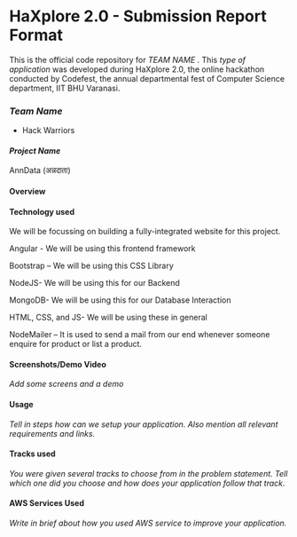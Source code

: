 # HaXplore 2.0 - Submission Report Format

This is the official code repository for _TEAM NAME_ . This _type of application_ was developed during HaXplore 2.0, 
the online hackathon conducted by Codefest, the annual departmental fest of Computer Science department, IIT BHU Varanasi.

### _Team Name_

* Hack Warriors


#### _Project Name_
AnnData (अन्नदाता)

#### Overview



#### Technology used

We will be focussing on building a fully-integrated website for this project.

Angular - We will be using this frontend framework​

Bootstrap – We will be using this CSS Library​

NodeJS- We will be using this for our Backend​

MongoDB- We will be using this for our Database Interaction​

HTML, CSS, and JS- We will be using these in general​

NodeMailer – It is used to send a mail from our end whenever someone enquire for  product or list a product.​

#### Screenshots/Demo Video

_Add some screens and a demo_

#### Usage

_Tell in steps how can we setup your application. Also mention all relevant requirements and links._

#### Tracks used

_You were given several tracks to choose from in the problem statement. Tell which one did you choose and how does your
application follow that track._

#### AWS Services Used

_Write in brief about how you used AWS service to improve your application._




